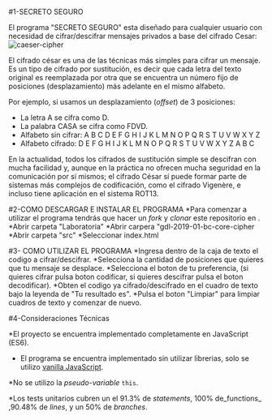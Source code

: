 #1-SECRETO SEGURO

El programa "SECRETO SEGURO" esta diseñado para cualquier usuario con necesidad de cifrar/descifrar mensajes privados a base del cifrado Cesar:
![caeser-cipher](https://upload.wikimedia.org/wikipedia/commons/thumb/2/2b/Caesar3.svg/2000px-Caesar3.svg.png)

El cifrado césar es una de las técnicas más simples para cifrar un mensaje. Es
un tipo de cifrado por sustitución, es decir que cada letra del texto original
es reemplazada por otra que se encuentra un número fijo de posiciones
(desplazamiento) más adelante en el mismo alfabeto.

Por ejemplo, si usamos un desplazamiento (_offset_) de 3 posiciones:

* La letra A se cifra como D.
* La palabra CASA se cifra como FDVD.
* Alfabeto sin cifrar: A B C D E F G H I J K L M N O P Q R S T U V W X Y Z
* Alfabeto cifrado: D E F G H I J K L M N O P Q R S T U V W X Y Z A B C

En la actualidad, todos los cifrados de sustitución simple se descifran con
mucha facilidad y, aunque en la práctica no ofrecen mucha seguridad en la
comunicación por sí mismos; el cifrado César sí puede formar parte de sistemas
más complejos de codificación, como el cifrado Vigenère, e incluso tiene
aplicación en el sistema ROT13.

#2-COMO DESCARGAR E INSTALAR EL PROGRAMA
*Para comenzar a utilizar el programa tendrás que hacer un _fork_ y _clonar_ este
repositorio en .
*Abrir carpeta "Laboratoria"
*Abrir carpera "gdl-2019-01-bc-core-cipher
*Abrir carpeta "src"
*Seleccionar index.html

#3- COMO UTILIZAR EL PROGRAMA
*Ingresa dentro de la caja de texto el codigo a cifrar/descifrar.
*Selecciona la cantidad de posiciones que quieres que tu mensaje se desplace.
*Selecciona el boton de tu preferencia, (si quieres cifrar pulsa boton codificar, si quieres descifrar pulsa el boton decodificar).
*Obten el codigo ya cifrado/descifrado en el cuadro de texto bajo la leyenda de "Tu resultado es".
*Pulsa el boton "Limpiar" para limpiar cuadros de texto y comenzar de nuevo.

#4-Consideraciones Técnicas

*El proyecto se encuentra implementado completamente en JavaScript
(ES6).
* El programa se encuentra implementado sin utilizar librerias, solo se utilizo [vanilla JavaScript](https://medium.com/laboratoria-how-to/vanillajs-vs-jquery-31e623bbd46e).

*No se utilizo la _pseudo-variable_ `this`.

*Los tests unitarios cubren un el 91.3% de _statements_, 100% de_functions_ 
,90.48% de _lines_, y un  50% de _branches_.
